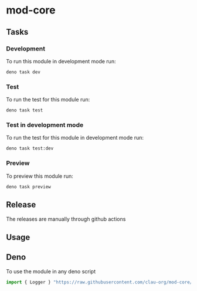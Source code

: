 # mod-core

## Tasks

### Development

To run this module in development mode run:

```
deno task dev
```

### Test

To run the test for this module run:

```
deno task test
```

### Test in development mode

To run the test for this module in development mode run:

```
deno task test:dev
```

### Preview

To preview this module run:

```
deno task preview
```

## Release

The releases are manually through github actions

## Usage

## Deno

To use the module in any deno script

```ts
import { Logger } "https://raw.githubusercontent.com/clau-org/mod-core/TAG/mod.ts"
```
